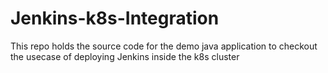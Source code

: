 # Jenkins-k8s-Integration
This repo holds the source code for the demo java application to checkout the usecase of deploying Jenkins inside the k8s cluster
